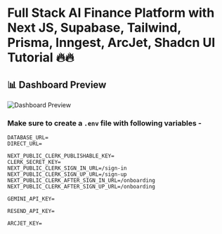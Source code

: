 
# Full Stack AI Finance Platform with Next JS, Supabase, Tailwind, Prisma, Inngest, ArcJet, Shadcn UI Tutorial 🔥🔥

## 📊 Dashboard Preview

![Dashboard Preview](https://github.com/user-attachments/assets/41fca453-feec-4a7e-bcdc-038a6c5caba6)






### Make sure to create a `.env` file with following variables -

```
DATABASE_URL=
DIRECT_URL=

NEXT_PUBLIC_CLERK_PUBLISHABLE_KEY=
CLERK_SECRET_KEY=
NEXT_PUBLIC_CLERK_SIGN_IN_URL=/sign-in
NEXT_PUBLIC_CLERK_SIGN_UP_URL=/sign-up
NEXT_PUBLIC_CLERK_AFTER_SIGN_IN_URL=/onboarding
NEXT_PUBLIC_CLERK_AFTER_SIGN_UP_URL=/onboarding

GEMINI_API_KEY=

RESEND_API_KEY=

ARCJET_KEY=
```
